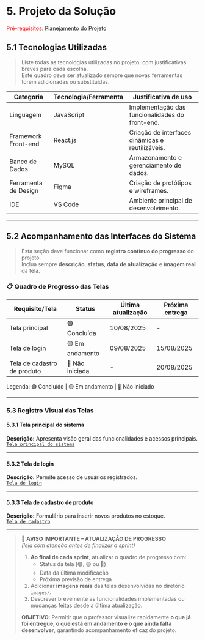 # 5. Projeto da Solução

<span style="color:red">Pré-requisitos: <a href="4-Gestão-Configuração.md"> Planejamento do Projeto</a></span>



## 5.1 Tecnologias Utilizadas

> Liste todas as tecnologias utilizadas no projeto, com justificativas breves para cada escolha.  
> Este quadro deve ser atualizado sempre que novas ferramentas forem adicionadas ou substituídas.

| Categoria             | Tecnologia/Ferramenta | Justificativa de uso |
|-----------------------|------------------------|----------------------|
| Linguagem             | JavaScript             | Implementação das funcionalidades do front-end. |
| Framework Front-end   | React.js               | Criação de interfaces dinâmicas e reutilizáveis. |
| Banco de Dados        | MySQL                  | Armazenamento e gerenciamento de dados. |
| Ferramenta de Design  | Figma                  | Criação de protótipos e wireframes. |
| IDE                   | VS Code                | Ambiente principal de desenvolvimento. |

---

## 5.2 Acompanhamento das Interfaces do Sistema

> Esta seção deve funcionar como **registro contínuo do progresso** do projeto.  
> Inclua sempre **descrição**, **status**, **data de atualização** e **imagem real** da tela.

### 📋 Quadro de Progresso das Telas

| Requisito/Tela                | Status | Última atualização | Próxima entrega |
|--------------------------------|--------|--------------------|-----------------|
| Tela principal                 | 🟢 Concluída     | 10/08/2025         | -               |
| Tela de login                  | 🟡 Em andamento | 09/08/2025         | 15/08/2025      |
| Tela de cadastro de produto    | 🔴 Não iniciada | -                  | 20/08/2025      |

Legenda: 🟢 Concluído | 🟡 Em andamento | 🔴 Não iniciado

---

### 5.3 Registro Visual das Telas

#### 5.3.1 Tela principal do sistema
**Descrição:** Apresenta visão geral das funcionalidades e acessos principais.  
[`Tela principal do sistema`](images/)

---

#### 5.3.2 Tela de login
**Descrição:** Permite acesso de usuários registrados.  
[`Tela de login`](images/)

---

#### 5.3.3 Tela de cadastro de produto
**Descrição:** Formulário para inserir novos produtos no estoque.  
[`Tela de cadastro`](images/)


---
> **📢 AVISO IMPORTANTE – ATUALIZAÇÃO DE PROGRESSO**  
> *(leia com atenção antes de finalizar a sprint)*  
>
> 1. **Ao final de cada sprint**, atualizar o quadro de progresso com:  
>    - Status da tela (🟢, 🟡 ou 🔴)  
>    - Data da última modificação  
>    - Próxima previsão de entrega  
> 2. Adicionar **imagens reais** das telas desenvolvidas no diretório `images/`.  
> 3. Descrever brevemente as funcionalidades implementadas ou mudanças feitas desde a última atualização.  
>
> **OBJETIVO**: Permitir que o professor visualize rapidamente **o que já foi entregue, o que está em andamento e o que ainda falta desenvolver**, garantindo acompanhamento eficaz do projeto.












